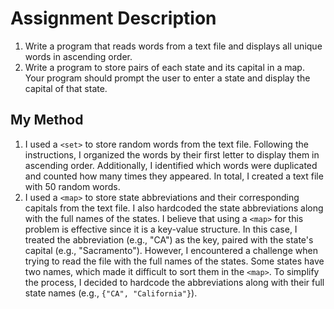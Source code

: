 # Assignment Description
1. Write a program that reads words from a text file and displays all unique words in ascending order.
2. Write a program to store pairs of each state and its capital in a map. Your program should prompt the user to enter a state and display the capital of that state.

## My Method
1. I used a `<set>` to store random words from the text file. Following the instructions, I organized the words by their first letter to display them in ascending order. Additionally, I identified which words were duplicated and counted how many times they appeared. In total, I created a text file with 50 random words.
2. I used a `<map>` to store state abbreviations and their corresponding capitals from the text file. I also hardcoded the state abbreviations along with the full names of the states. I believe that using a `<map>` for this problem is effective since it is a key-value structure. In this case, I treated the abbreviation (e.g., "CA") as the key, paired with the state's capital (e.g., "Sacramento").  However, I encountered a challenge when trying to read the file with the full names of the states. Some states have two names, which made it difficult to sort them in the `<map>`. To simplify the process, I decided to hardcode the abbreviations along with their full state names (e.g., `{"CA", "California"}`).
